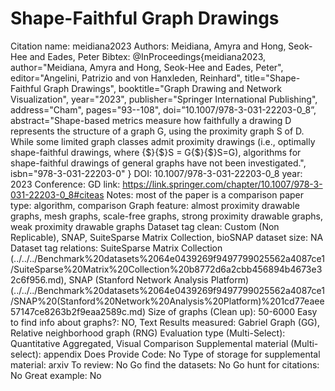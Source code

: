 # Shape-Faithful Graph Drawings

Citation name: meidiana2023
Authors: Meidiana, Amyra
and Hong, Seok-Hee
and Eades, Peter
Bibtex: @InProceedings{meidiana2023,
author="Meidiana, Amyra
and Hong, Seok-Hee
and Eades, Peter",
editor="Angelini, Patrizio
and von Hanxleden, Reinhard",
title="Shape-Faithful Graph Drawings",
booktitle="Graph Drawing and Network Visualization",
year="2023",
publisher="Springer International Publishing",
address="Cham",
pages="93--108",
doi=”10.1007/978-3-031-22203-0_8”,
abstract="Shape-based metrics measure how faithfully a drawing D represents the structure of a graph G, using the proximity graph S of D. While some limited graph classes admit proximity drawings (i.e., optimally shape-faithful drawings, where {\$}{\$}S = G{\$}{\$}S=G), algorithms for shape-faithful drawings of general graphs have not been investigated.",
isbn="978-3-031-22203-0"
}
DOI: 10.1007/978-3-031-22203-0_8
year: 2023
Conference: GD
link: https://link.springer.com/chapter/10.1007/978-3-031-22203-0_8#citeas
Notes: most of the paper is a comparison
paper type: algorithm, comparison
Graph feature: almost proximity drawable graphs, mesh graphs, scale-free graphs, strong proximity drawable graphs, weak proximity drawable graphs
Dataset tag clean: Custom (Non Replicable), SNAP, SuiteSparse Matrix Collection, bioSNAP
dataset size: NA
Dataset tag relations: SuiteSparse Matrix Collection (../../../Benchmark%20datasets%2064e0439269f9497799025562a4087ce1/SuiteSparse%20Matrix%20Collection%20b8772d6a2cbb456894b4673e32c6f956.md), SNAP (Stanford Network Analysis Platform) (../../../Benchmark%20datasets%2064e0439269f9497799025562a4087ce1/SNAP%20(Stanford%20Network%20Analysis%20Platform)%201cd77eaee57147ce8263b2f9eaa2589c.md)
Size of graphs (Clean up): 50-6000
Easy to find info about graphs?: NO, Text
Results measured: Gabriel Graph (GG), Relative neighborhood graph (RNG)
Evaluation type (Multi-Select): Quantitative Aggregated, Visual Comparison
Supplemental material (Multi-select): appendix
Does Provide Code: No
Type of storage for supplemental material: arxiv
To review: No
Go find the datasets: No
Go hunt for citations: No
Great example: No